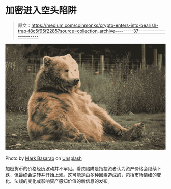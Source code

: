 # 加密进入空头陷阱

> 原文：<https://medium.com/coinmonks/crypto-enters-into-bearish-trap-f8c5f95f2285?source=collection_archive---------37----------------------->

![](img/499c7ef4e64929a4ac4a27429da22d78.png)

Photo by [Mark Basarab](https://unsplash.com/@markbasarabvisuals?utm_source=medium&utm_medium=referral) on [Unsplash](https://unsplash.com?utm_source=medium&utm_medium=referral)

加密货币的价格经历波动并不罕见。看跌陷阱是指投资者认为资产价格会继续下跌，但最终会逆转并开始上涨。这可能是由多种因素造成的，包括市场情绪的变化、法规的变化或影响资产感知价值的新信息的发布。